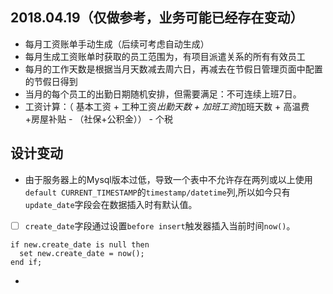 


## 2018.04.19（仅做参考，业务可能已经存在变动）
- 每月工资账单手动生成（后续可考虑自动生成）
- 每月生成工资账单时获取的员工范围为，有项目派遣关系的所有有效员工
- 每月的工作天数是根据当月天数减去周六日，再减去在节假日管理页面中配置的节假日得到
- 当月的每个员工的出勤日期随机安排，但需要满足：不可连续上班7日。
- 工资计算：（ 基本工资 + 工种工资*出勤天数 + 加班工资*加班天数 + 高温费 +房屋补贴 - （社保+公积金）） - 个税





## 设计变动
- 由于服务器上的Mysql版本过低，导致一个表中不允许存在两列或以上使用`default CURRENT_TIMESTAMP`的`timestamp/datetime`列,所以如今只有`update_date`字段会在数据插入时有默认值。
- [ ] `create_date`字段通过设置`before insert`触发器插入当前时间`now()`。
```
if new.create_date is null then 
  set new.create_date = now(); 
end if;
```



- 



